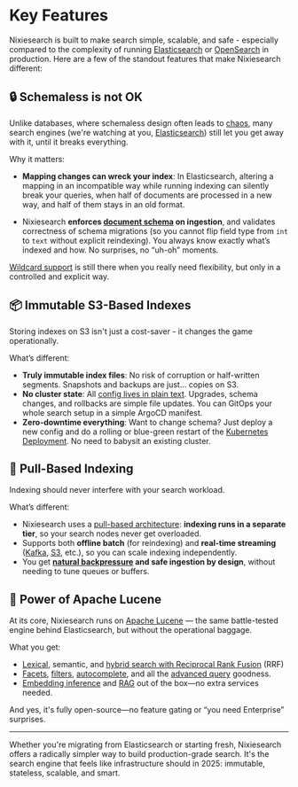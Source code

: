 # Key Features

Nixiesearch is built to make search simple, scalable, and safe - especially compared to the complexity of running [Elasticsearch](https://elastic.co) or [OpenSearch](https://opensearch.org) in production. Here are a few of the standout features that make Nixiesearch different:

## 🔒 Schemaless is not OK

Unlike databases, where schemaless design often leads to [chaos](https://www.mongodb.com/), many search engines (we're watching at you,  [Elasticsearch](https://elastic.co)) still let you get away with it, until it breaks everything.

Why it matters:

* **Mapping changes can wreck your index**: In Elasticsearch, altering a mapping in an incompatible way while running indexing can silently break your queries, when half of documents are processed in a new way, and half of them stays in an old format.

* Nixiesearch **enforces [document schema](features/indexing/mapping.md) on ingestion**, and validates correctness of schema migrations (so you cannot flip field type from `int` to `text` without explicit reindexing). You always know exactly what’s indexed and how. No surprises, no “uh-oh” moments.

[Wildcard support](features/indexing/mapping.md#wildcard-fields) is still there when you really need flexibility, but only in a controlled and explicit way.

## 📦 Immutable S3-Based Indexes

Storing indexes on S3 isn't just a cost-saver - it changes the game operationally.

What’s different:

* **Truly immutable index files**: No risk of corruption or half-written segments. Snapshots and backups are just… copies on S3.
* **No cluster state**: All [config lives in plain text](reference/config.md). Upgrades, schema changes, and rollbacks are simple file updates. You can GitOps your whole search setup in a simple ArgoCD manifest.
* **Zero-downtime everything**: Want to change schema? Just deploy a new config and do a rolling or blue-green restart of the [Kubernetes Deployment](tutorial/schema.md). No need to babysit an existing cluster.

## 🧲 Pull-Based Indexing

Indexing should never interfere with your search workload.

What’s different:

* Nixiesearch uses a [pull-based architecture](features/indexing/overview.md#streaming-document-indexing): **indexing runs in a separate tier**, so your search nodes never get overloaded.
* Supports both **offline batch** (for reindexing) and **real-time streaming** ([Kafka](deployment/distributed/indexing/kafka.md), [S3](deployment/distributed/indexing/file.md), etc.), so you can scale indexing independently.
* You get **[natural backpressure](tutorial/indexing.md) and safe ingestion by design**, without needing to tune queues or buffers.

## 🧠 Power of Apache Lucene 

At its core, Nixiesearch runs on [Apache Lucene](https://lucene.apache.org) — the same battle-tested engine behind Elasticsearch, but without the operational baggage.

What you get:

* [Lexical](features/search/overview.md#search), semantic, and [hybrid search with Reciprocal Rank Fusion](features/search/overview.md#hybrid-search-with-reciprocal-rank-fusion) (RRF)
* [Facets](features/search/facet.md), [filters](features/search/filter.md), [autocomplete](features/autocomplete/index.md), and all the [advanced query](features/search/query.md) goodness.
* [Embedding inference](features/inference/embeddings.md) and [RAG](features/search/rag.md) out of the box—no extra services needed.

And yes, it's fully open-source—no feature gating or “you need Enterprise” surprises.

----

Whether you're migrating from Elasticsearch or starting fresh, Nixiesearch offers a radically simpler way to build production-grade search. It's the search engine that feels like infrastructure should in 2025: immutable, stateless, scalable, and smart.